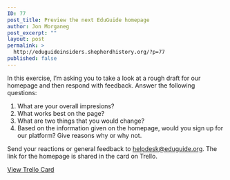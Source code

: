 ```yaml
---
ID: 77
post_title: Preview the next EduGuide homepage
author: Jon Morganeg
post_excerpt: ""
layout: post
permalink: >
  http://eduguideinsiders.shepherdhistory.org/?p=77
published: false
---
```

<p>In this exercise, I’m asking you to take a look at a rough draft for our homepage and then respond with feedback. Answer the following questions:</p>
<p></p>
<ol>
<li>What are your overall impresions?</li>
<li>What works best on the page?</li>
<li>What are two things that you would change?</li>
<li>Based on the information given on the homepage, would you sign up for our platform? Give reasons why or why not.</li>
</ol>
<p></p>
<p>Send your reactions or general feedback to <a href="mailto:helpdesk@eduguide.org">helpdesk@eduguide.org</a>. The link for the homepage is shared in the card on Trello.</p>
<p></p>
<p><a href="https://trello.com/c/wL96a1vp">View Trello Card</a></p>